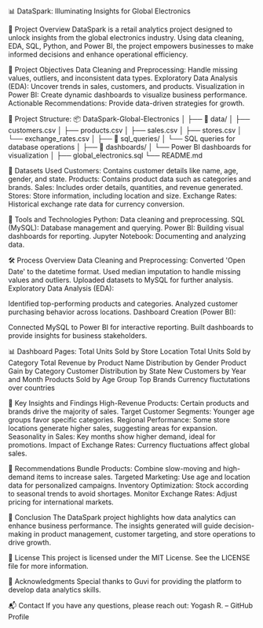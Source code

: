 📊 DataSpark: Illuminating Insights for Global Electronics

🚀 Project Overview
DataSpark is a retail analytics project designed to unlock insights from the global electronics industry. Using data cleaning, EDA, SQL, Python, and Power BI, the project empowers businesses to make informed decisions and enhance operational efficiency.

📝 Project Objectives
Data Cleaning and Preprocessing: Handle missing values, outliers, and inconsistent data types.
Exploratory Data Analysis (EDA): Uncover trends in sales, customers, and products.
Visualization in Power BI: Create dynamic dashboards to visualize business performance.
Actionable Recommendations: Provide data-driven strategies for growth.

📂 Project Structure:
📦 DataSpark-Global-Electronics
│
├── 📁 data/
│   ├── customers.csv
│   ├── products.csv
│   ├── sales.csv
│   ├── stores.csv
│   └── exchange_rates.csv
│
├── 📁 sql_queries/
│   └── SQL queries for database operations
│
├── 📁 dashboards/
│   └── Power BI dashboards for visualization
│
├── global_electronics.sql
└── README.md

💾 Datasets Used
Customers: Contains customer details like name, age, gender, and state.
Products: Contains product data such as categories and brands.
Sales: Includes order details, quantities, and revenue generated.
Stores: Store information, including location and size.
Exchange Rates: Historical exchange rate data for currency conversion.

🔧 Tools and Technologies
Python: Data cleaning and preprocessing.
SQL (MySQL): Database management and querying.
Power BI: Building visual dashboards for reporting.
Jupyter Notebook: Documenting and analyzing data.

🛠️ Process Overview
Data Cleaning and Preprocessing:
Converted 'Open Date' to the datetime format.
Used median imputation to handle missing values and outliers.
Uploaded datasets to MySQL for further analysis.
Exploratory Data Analysis (EDA):

Identified top-performing products and categories.
Analyzed customer purchasing behavior across locations.
Dashboard Creation (Power BI):

Connected MySQL to Power BI for interactive reporting.
Built dashboards to provide insights for business stakeholders.

📊 Dashboard Pages:
Total Units Sold by Store Location
Total Units Sold by Category
Total Revenue by Product Name
Distribution by Gender
Product Gain by Category
Customer Distribution by State
New Customers by Year and Month
Products Sold by Age Group
Top Brands
Currency fluctutations over countries

🎯 Key Insights and Findings
High-Revenue Products: Certain products and brands drive the majority of sales.
Target Customer Segments: Younger age groups favor specific categories.
Regional Performance: Some store locations generate higher sales, suggesting areas for expansion.
Seasonality in Sales: Key months show higher demand, ideal for promotions.
Impact of Exchange Rates: Currency fluctuations affect global sales.

🔗 Recommendations
Bundle Products: Combine slow-moving and high-demand items to increase sales.
Targeted Marketing: Use age and location data for personalized campaigns.
Inventory Optimization: Stock according to seasonal trends to avoid shortages.
Monitor Exchange Rates: Adjust pricing for international markets.

📑 Conclusion
The DataSpark project highlights how data analytics can enhance business performance. The insights generated will guide decision-making in product management, customer targeting, and store operations to drive growth.

📄 License
This project is licensed under the MIT License. See the LICENSE file for more information.

🤝 Acknowledgments
Special thanks to Guvi for providing the platform to develop data analytics skills.

📬 Contact
If you have any questions, please reach out:
Yogash R. – GitHub Profile

